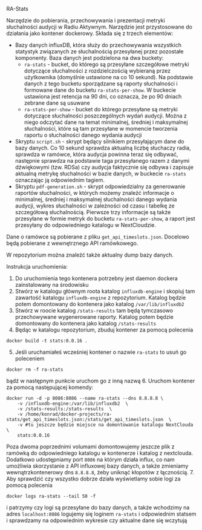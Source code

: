 RA-Stats

Narzędzie do pobierania, przechowywania i prezentacji metryki słuchalności audycji w Radiu Aktywnym. Narzędzie jest przystosowane do działania jako kontener dockerowy. Składa się z trzech elementów:
- Bazy danych influxDB, która służy do przechowywania wszystkich statystyk związanych ze słuchalnością przesyłanej przez pozostałe komponenty. Baza danych jest podzielona na dwa buckety:
    - `ra-stats` - bucket, do którego są przesyłane szczegółowe metryki dotyczące słuchalności z rozdzielczością wybieraną przez użytkownika (domyślnie ustawione na co 10 sekund). Na podstawie danych z tego bucketu sporządzane są raporty słuchalności i formowane dane do bucketu `ra-stats-per-show`. W buckecie ustawiona jest retencja na 90 dni, co oznacza, że po 90 dniach zebrane dane są usuwane
    - `ra-stats-per-show` - bucket do którego przesyłane są metryki dotyczące słuchalności poszczególnych wydań audycji. Można z niego odczytać dane na temat minimalnej, średniej i maksymalnej słuchalności, które są tam przesyłane w momencie tworzenia raportu o słuchalności danego wydania audycji
- Skryptu `script.sh` - skrypt będący silnikiem przesyłającym dane do bazy danych. Co 10 sekund sprawdza aktualną liczbę słuchaczy radia, sprawdza w ramówce, która audycja powinna teraz się odbywać, następnie sprawdza na podstawie taga przesyłanego razem z danymi dźwiękowymi (tzw. RDSa) czy audycja faktycznie się odbywa i 
zapisuje aktualną metrykę słuchalności w bazie danych, w buckecie `ra-stats` oznaczając ją odpowiednim tagiem.
- Skryptu `pdf-generation.sh` - skrypt odpowiedzialny za generowanie raportów słuchalności, w których możemy znaleźć informacje o minimalnej, średniej i maksymalnej słuchalności danego wydania audycji, wykres słuchalności w zależności od czasu i tabelkę ze szczegółową słuchalnością. Pierwsze trzy informacje są także przesyłane w formie metryk do bucketu `ra-stats-per-show`, a raport jest przesyłany do odpowiedniego katalogu w NextCloudzie.

Dane o ramówce są pobierane z pliku `get_api_timeslots.json`. Docelowo będą pobierane z wewnętrznego API ramówkowego.

W repozytorium można znaleźć także aktualny dump bazy danych.

Instrukcja uruchomienia:

1. Do uruchomienia tego kontenera potrzebny jest daemon dockera zainstalowany na środowisku
2. Stwórz w katalogu głównym roota katalog `influxdb-engine` i skopiuj tam zawartość katalogu `influxdb-engine` z repozytorium. Katalog będzie potem domontowany do kontenera jako katalog `/var/lib/influxdb2`
3. Stwórz w roocie katalog `/stats-results` tam będą tymczasowo przechowywane wygenerowane raporty. Katalog potem będzie domontowany do kontenera jako katalog `/stats-results`
4. Będąc w katalogu repozytorium, zbuduj kontener za pomocą polecenia 
```
docker build -t stats:0.0.16 .
```
5. Jeśli uruchamiałeś wcześniej kontener o nazwie `ra-stats` to usuń go poleceniem
```
docker rm -f ra-stats
```
bądź w następnym punkcie uruchom go z inną nazwą
6. Uruchom kontener za pomocą następującej komendy:
```
docker run -d -p 8086:8086 --name ra-stats --dns 8.8.8.8 \
    -v /influxdb-engine:/var/lib/influxdb2  \
    -v /stats-results:/stats-results  \
    -v /home/konrad/docker-projects/ra-stats/get_api_timeslots.json:/stats/get_api_timeslots.json  \
    -v #tu jeszcze będzie miejsce na domontowanie katalogu NextClouda \
    stats:0.0.16
```
Poza dwoma poprzednimi volumami domontowujemy jeszcze plik z ramówką do odpowiedniego katalogu w kontenerze i katalog z nextclouda.
Dodatkowo udostępniamy port `8086` na którym działa influx, co nam umożliwia skorzystanie z API influxowej bazy danych, a także zmieniamy wewnątrzkontenerowy dns `8.8.8.8`, żeby uniknąć kłopotów z łącznością.
7. Aby sprawdzić czy wszystko dobrze działa wyświetlamy sobie logi za pomocą polecenia
```
docker logs ra-stats --tail 50 -f
```
i patrzymy czy logi są przesyłane do bazy danych, a także wchodzimy na adres ```localhost:8086``` logujemy się loginem `ra-stats` i odpowiednim statsem i sprawdzamy na odpowiednim wykresie czy aktualne dane się wczytują
